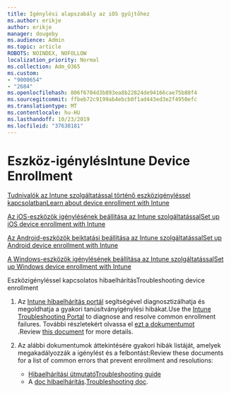 ```yaml
---
title: Igénylési alapszabály az iOS gyűjtőhez
ms.author: erikje
author: erikje
manager: dougeby
ms.audience: Admin
ms.topic: article
ROBOTS: NOINDEX, NOFOLLOW
localization_priority: Normal
ms.collection: Adm_O365
ms.custom:
- "9000654"
- "2684"
ms.openlocfilehash: 806f6704d3b893ea8b22824de94166cae75b88f4
ms.sourcegitcommit: ffbeb72c9199ab4ebcb0f1ad443ed3e2f4950efc
ms.translationtype: MT
ms.contentlocale: hu-HU
ms.lasthandoff: 10/23/2019
ms.locfileid: "37638181"
---
```

# <a name="intune-device-enrollment"></a><span data-ttu-id="41181-102">Eszköz-igénylés</span><span class="sxs-lookup"><span data-stu-id="41181-102">Intune Device Enrollment</span></span>

[<span data-ttu-id="41181-103">Tudnivalók az Intune szolgáltatással történő eszközigényléssel kapcsolatban</span><span class="sxs-lookup"><span data-stu-id="41181-103">Learn about device enrollment with Intune</span></span>](https://docs.microsoft.com/intune/enrollment/device-enrollment)

[<span data-ttu-id="41181-104">Az iOS-eszközök igénylésének beállítása az Intune szolgáltatással</span><span class="sxs-lookup"><span data-stu-id="41181-104">Set up iOS device enrollment with Intune</span></span>](https://docs.microsoft.com/intune/enrollment/ios-enroll)

[<span data-ttu-id="41181-105">Az Android-eszközök beiktatási beállítása az Intune szolgáltatással</span><span class="sxs-lookup"><span data-stu-id="41181-105">Set up Android device enrollment with Intune</span></span>](https://docs.microsoft.com/intune/android-enroll)

[<span data-ttu-id="41181-106">A Windows-eszközök igénylésének beállítása az Intune szolgáltatással</span><span class="sxs-lookup"><span data-stu-id="41181-106">Set up Windows device enrollment with Intune</span></span>](https://docs.microsoft.com/intune/windows-enroll)

<span data-ttu-id="41181-107">Eszközigényléssel kapcsolatos hibaelhárítás</span><span class="sxs-lookup"><span data-stu-id="41181-107">Troubleshooting device enrollment</span></span>

1. <span data-ttu-id="41181-108">Az [Intune hibaelhárítás portál](https://devicemanagement.microsoft.com/#blade/Microsoft_Intune_DeviceSettings/TroubleshootBlade) segítségével diagnosztizálhatja és megoldhatja a gyakori tanúsítványigénylési hibákat.</span><span class="sxs-lookup"><span data-stu-id="41181-108">Use the [Intune Troubleshooting Portal](https://devicemanagement.microsoft.com/#blade/Microsoft_Intune_DeviceSettings/TroubleshootBlade) to diagnose and resolve common enrollment failures.</span></span> <span data-ttu-id="41181-109">További részletekért olvassa el [ezt a dokumentumot](https://docs.microsoft.com/intune/help-desk-operators) .</span><span class="sxs-lookup"><span data-stu-id="41181-109">Review [this document](https://docs.microsoft.com/intune/help-desk-operators) for more details.</span></span>

2. <span data-ttu-id="41181-110">Az alábbi dokumentumok áttekintésére gyakori hibák listáját, amelyek megakadályozzák a igénylést és a felbontást:</span><span class="sxs-lookup"><span data-stu-id="41181-110">Review these documents for a list of common errors that prevent enrollment and resolutions:</span></span>
    - [<span data-ttu-id="41181-111">Hibaelhárítási útmutató</span><span class="sxs-lookup"><span data-stu-id="41181-111">Troubleshooting guide</span></span>](https://support.microsoft.com/help/4469913/troubleshooting-windows-device-enrollment-problems-in-microsoft-intune)
    - <span data-ttu-id="41181-112">A [doc hibaelhárítás](https://docs.microsoft.com/intune/troubleshoot-device-enrollment-in-intune).</span><span class="sxs-lookup"><span data-stu-id="41181-112">[Troubleshooting doc](https://docs.microsoft.com/intune/troubleshoot-device-enrollment-in-intune).</span></span>
